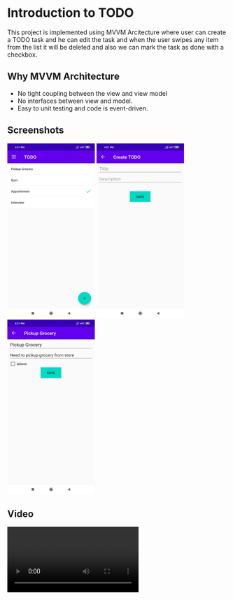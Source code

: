 # Introduction to TODO

This project is implemented using MVVM Arcitecture where user can create a TODO task and he can edit the task and when the user swipes any item from the list it will be deleted and also we can mark the task as done with a checkbox.

## Why MVVM Architecture

- No tight coupling between the view and view model
- No interfaces between view and model.
- Easy to unit testing and code is event-driven.

## Screenshots

<img src="https://github.com/ArjunTharani/TODO/blob/master/TODOList.jpeg" alt="" data-canonical-src="https://github.com/ArjunTharani/TODO/blob/master/TODOList.jpeg" width="200" height="400" /> <img src="https://github.com/ArjunTharani/TODO/blob/master/createTODO.jpeg" alt="" data-canonical-src="https://github.com/ArjunTharani/TODO/blob/master/TODOList.jpeg" width="200" height="400" /> <img src="https://github.com/ArjunTharani/TODO/blob/master/details.jpeg" alt="" data-canonical-src="https://github.com/ArjunTharani/TODO/blob/master/TODOList.jpeg" width="200" height="400" />

## Video

![Sample Video](https://github.com/ArjunTharani/TODO/blob/master/workingVideo.mp4)


